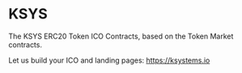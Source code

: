 # KSYS
The KSYS ERC20 Token ICO Contracts, based on the Token Market contracts. 

Let us build your ICO and landing pages: https://ksystems.io
